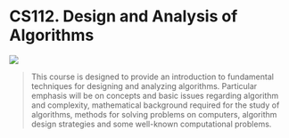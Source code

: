 # CS112. Design and Analysis of Algorithms

<img src="https://images-na.ssl-images-amazon.com/images/I/51DF6nFuzKL.jpg">

> This course is designed to provide an introduction to fundamental techniques for designing and analyzing algorithms. Particular emphasis will be on concepts and basic issues regarding algorithm and complexity, mathematical background required for the study of algorithms, methods for solving problems on computers, algorithm design strategies and some well-known computational problems.
